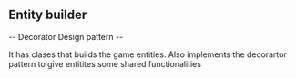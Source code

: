 ## Entity builder

-- Decorator Design pattern --

It has clases that builds the game entities. Also implements the decorartor pattern to give entitites some shared functionalities